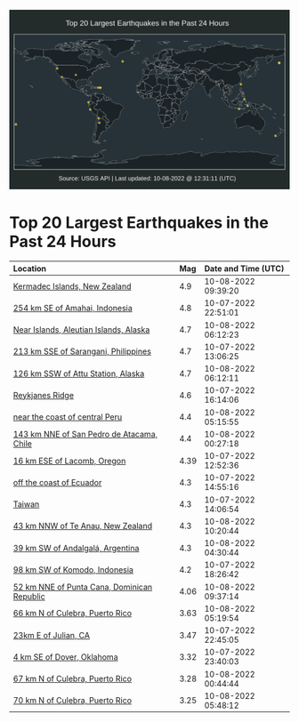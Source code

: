 ![Map](./map.png)

# Top 20 Largest Earthquakes in the Past 24 Hours

| Location | Mag | Date and Time (UTC) |
|:---|:---|:---|
| [Kermadec Islands, New Zealand](https://earthquake.usgs.gov/earthquakes/eventpage/us6000is2x) | 4.9 | 10-08-2022 09:39:20 |
| [254 km SE of Amahai, Indonesia](https://earthquake.usgs.gov/earthquakes/eventpage/us6000irzj) | 4.8 | 10-07-2022 22:51:01 |
| [Near Islands, Aleutian Islands, Alaska](https://earthquake.usgs.gov/earthquakes/eventpage/us6000is1m) | 4.7 | 10-08-2022 06:12:23 |
| [213 km SSE of Sarangani, Philippines](https://earthquake.usgs.gov/earthquakes/eventpage/us6000iruf) | 4.7 | 10-07-2022 13:06:25 |
| [126 km SSW of Attu Station, Alaska](https://earthquake.usgs.gov/earthquakes/eventpage/us6000is1g) | 4.7 | 10-08-2022 06:12:11 |
| [Reykjanes Ridge](https://earthquake.usgs.gov/earthquakes/eventpage/us6000irwc) | 4.6 | 10-07-2022 16:14:06 |
| [near the coast of central Peru](https://earthquake.usgs.gov/earthquakes/eventpage/us6000is17) | 4.4 | 10-08-2022 05:15:55 |
| [143 km NNE of San Pedro de Atacama, Chile](https://earthquake.usgs.gov/earthquakes/eventpage/us6000irzy) | 4.4 | 10-08-2022 00:27:18 |
| [16 km ESE of Lacomb, Oregon](https://earthquake.usgs.gov/earthquakes/eventpage/uw61886506) | 4.39 | 10-07-2022 12:52:36 |
| [off the coast of Ecuador](https://earthquake.usgs.gov/earthquakes/eventpage/us6000irvl) | 4.3 | 10-07-2022 14:55:16 |
| [Taiwan](https://earthquake.usgs.gov/earthquakes/eventpage/us6000irvg) | 4.3 | 10-07-2022 14:06:54 |
| [43 km NNW of Te Anau, New Zealand](https://earthquake.usgs.gov/earthquakes/eventpage/us6000is34) | 4.3 | 10-08-2022 10:20:44 |
| [39 km SW of Andalgalá, Argentina](https://earthquake.usgs.gov/earthquakes/eventpage/us6000is0s) | 4.3 | 10-08-2022 04:30:44 |
| [98 km SW of Komodo, Indonesia](https://earthquake.usgs.gov/earthquakes/eventpage/us6000irx3) | 4.2 | 10-07-2022 18:26:42 |
| [52 km NNE of Punta Cana, Dominican Republic](https://earthquake.usgs.gov/earthquakes/eventpage/pr2022281001) | 4.06 | 10-08-2022 09:37:14 |
| [66 km N of Culebra, Puerto Rico](https://earthquake.usgs.gov/earthquakes/eventpage/pr2022281000) | 3.63 | 10-08-2022 05:19:54 |
| [23km E of Julian, CA](https://earthquake.usgs.gov/earthquakes/eventpage/ci40357392) | 3.47 | 10-07-2022 22:45:05 |
| [4 km SE of Dover, Oklahoma](https://earthquake.usgs.gov/earthquakes/eventpage/ok2022trof) | 3.32 | 10-07-2022 23:40:03 |
| [67 km N of Culebra, Puerto Rico](https://earthquake.usgs.gov/earthquakes/eventpage/pr71375473) | 3.28 | 10-08-2022 00:44:44 |
| [70 km N of Culebra, Puerto Rico](https://earthquake.usgs.gov/earthquakes/eventpage/pr71375538) | 3.25 | 10-08-2022 05:48:12 |
